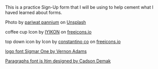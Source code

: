 This is a practice Sign-Up form that I will be using to help cement what I haved learned about forms.

Photo by <a href="https://unsplash.com/@pariwatt?utm_source=unsplash&utm_medium=referral&utm_content=creditCopyText">pariwat pannium</a> on <a href="https://unsplash.com/photos/S8daAB_nJSg?utm_source=unsplash&utm_medium=referral&utm_content=creditCopyText">Unsplash</a>
  
coffee cup Icon by <a href="https://freeicons.io/profile/5876">IYIKON</a> on <a href="https://freeicons.io">freeicons.io</a>

top down icon by                                     Icon by <a href="https://freeicons.io/profile/3156">constantino co</a> on <a href="https://freeicons.io">freeicons.io</a>

 <a href='https://fonts.google.com/specimen/Sigmar+One/about?preview.text=52%20Beans&preview.text_type=custom&category=Display,Handwriting,Monospace'> logo font Sigmar One by Vernon Adams </a>

<a href='https://fonts.google.com/specimen/Itim/about?preview.text=This%20is%20not%20a%20real%20coffee&preview.text_type=custom&category=Display,Handwriting,Monospace'> Paragraphs font is Itim designed by Cadson Demak </a>